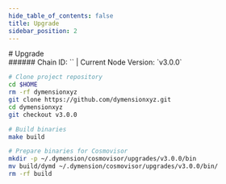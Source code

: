```yaml
---
hide_table_of_contents: false
title: Upgrade
sidebar_position: 2
---
```


<div class="h1-with-icon icon-dymension">
# Upgrade
</div>
###### Chain ID: `` | Current Node Version: `v3.0.0`

```bash
# Clone project repository
cd $HOME
rm -rf dymensionxyz
git clone https://github.com/dymensionxyz.git
cd dymensionxyz
git checkout v3.0.0

# Build binaries
make build

# Prepare binaries for Cosmovisor
mkdir -p ~/.dymension/cosmovisor/upgrades/v3.0.0/bin
mv build/dymd ~/.dymension/cosmovisor/upgrades/v3.0.0/bin/
rm -rf build
```